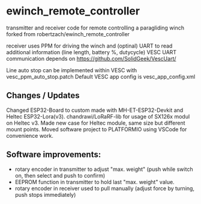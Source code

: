 # ewinch_remote_controller
 transmitter and receiver code for remote controlling a paragliding winch
 forked from robertzach/ewinch_remote_controller

receiver uses PPM for driving the winch and (optinal) UART to read additional information (line length, battery %, dutycycle)
VESC UART communication depends on https://github.com/SolidGeek/VescUart/

Line auto stop can be implemented within VESC with vesc_ppm_auto_stop.patch
Default VESC app config is vesc_app_config.xml

## Changes / Updates
 Changed ESP32-Board to custom made with MH-ET-ESP32-Devkit and Heltec ESP32-Lora(v3).
 chandrawi/LoRaRF-lib for usage of SX126x modul on Heltec v3.
 Made new case for Heltec module, same size but different mount points.
 Moved software project to PLATFORMIO using VSCode for convenience work.

## Software improvements:
 - rotary encoder in transmitter to adjust "max. weight" (push while switch on, then select and push to confirm)
 - EEPROM function in transmitter to hold last "max. weight" value.
 - rotary encoder in receiver used to pull manually (adjust force by turning, push stops immediately)

